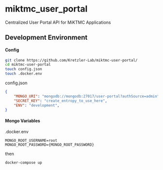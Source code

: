 # miktmc_user_portal
Centralized User Portal API for MiKTMC Applications


## Development Environment
#### Config
```sh
git clone https://github.com/Kretzler-Lab/miktmc-user-portal/
cd miktmc-user-portal
touch config.json
touch .docker.env
```

config.json
```json
{
    "MONGO_URI": "mongodb://mongodb:27017/user-portal?authSource=admin",
    "SECRET_KEY": "create_entropy_to_use_here",
    "ENV": "development",
}
```

#### Mongo Variables
.docker.env
```env
MONGO_ROOT_USERNAME=root
MONGO_ROOT_PASSWORD={MONGO_ROOT_PASSWORD}
```
then

`docker-compose up`
